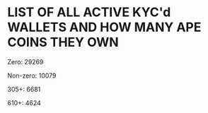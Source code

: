 # LIST OF ALL ACTIVE KYC'd WALLETS AND HOW MANY APE COINS THEY OWN

Zero: 29269

Non-zero: 10079

305+: 6681

610+: 4624